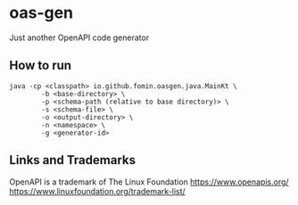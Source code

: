 # oas-gen

Just another OpenAPI code generator

## How to run

```shell script
java -cp <classpath> io.github.fomin.oasgen.java.MainKt \
        -b <base-directory> \
        -p <schema-path (relative to base directory)> \
        -s <schema-file> \
        -o <output-directory> \
        -n <namespace> \
        -g <generator-id>
```

## Links and Trademarks

OpenAPI is a trademark of The Linux Foundation
https://www.openapis.org/
https://www.linuxfoundation.org/trademark-list/
